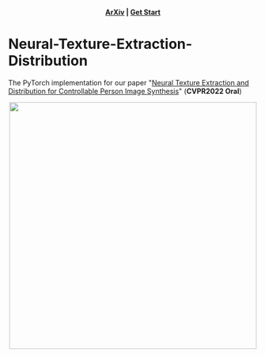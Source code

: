 <p align='center'>
  <b>
    <a href="https://arxiv.org/abs/2204.06160">ArXiv</a>
    | 
    <a href="#Get-Start">Get Start</a>
  </b>
</p> 

# Neural-Texture-Extraction-Distribution

The PyTorch implementation for our paper "[Neural Texture Extraction and Distribution for  Controllable Person Image Synthesis]()" (**CVPR2022 Oral**)

<p align='center'>  
  <img src='https://user-images.githubusercontent.com/30292465/163326992-f9781520-5891-4b09-b146-c5a7101e8549.png' width='500'/>
</p>




